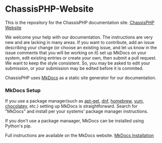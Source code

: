 # ChassisPHP-Website
This is the repository for the ChassisPHP documentation site. [ChassisPHP Website](https://chassisphp.com/)

We welcome your help with our documentation. The instructions are very new and are lacking in many areas. If you want to contribute, add an issue describing your change (or choose an existing issue, and let us know in the issue comments that you will be working on it) set up MkDocs on your system, edit existing entries or create your own, then submit a pull request. We want to keep the style consistent. So, you may be asked to edit your submission, or your submission may be edited before it is commited.

ChassisPHP uses [MkDocs](https://www.mkdocs.org/) as a static site generator for our documentation.

### MkDocs Setup
If you use a package manager(such as [apt-get](https://help.ubuntu.com/community/AptGet/Howto), [dnf](http://dnf.readthedocs.io/en/latest/index.html), [homebrew](https://brew.sh/), [yum](http://yum.baseurl.org/), [chocolatey](https://chocolatey.org/), etc.) setting up MkDocs is straightforward. Search for "MkDocs" and install per your systems' package manager instructions.

If you don't use a package manaager, MkDocs can be installed using Python's pip.

Full instructions are available on the MkDocs website. [MkDocs Installation](https://www.mkdocs.org/#installation)

